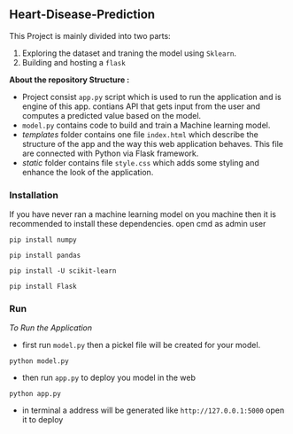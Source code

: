 ## Heart-Disease-Prediction

This Project is mainly divided into two parts:

1.  Exploring the dataset and traning the model using `Sklearn`.
2.  Building and hosting a `flask`

**About the repository Structure :**

- Project consist `app.py` script which is used to run the application and is engine of this app. contians API that gets input from the user and computes a predicted value based on the model.
- `model.py` contains code to build and train a Machine learning model.
- _templates_ folder contains one file `index.html` which describe the structure of the app and the way this web application behaves. This file are connected with Python via Flask framework.
- _static_ folder contains file `style.css` which adds some styling and enhance the look of the application.

### Installation

If you have never ran a machine learning model on you machine then it is recommended to install these dependencies.
open cmd as admin user

```
pip install numpy
```

```
pip install pandas
```

```
pip install -U scikit-learn
```

```
pip install Flask
```

### Run

_To Run the Application_

- first run `model.py` then a pickel file will be created for your model.

```
python model.py
```

- then run `app.py` to deploy you model in the web

```
python app.py
```

- in terminal a address will be generated like `http://127.0.0.1:5000` open it to deploy
